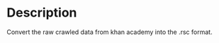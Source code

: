 Description
======================
Convert the raw crawled data from khan academy into the .rsc format.